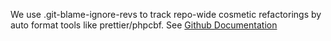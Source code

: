 We use .git-blame-ignore-revs to track repo-wide cosmetic refactorings by auto format tools like prettier/phpcbf.
See [Github Documentation](https://docs.github.com/de/repositories/working-with-files/using-files/viewing-and-understanding-files#ignore-commits-in-the-blame-view)
